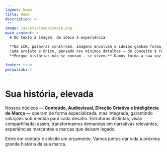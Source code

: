 ```yaml
---
layout: home
title: Home
description: >-
 ""
image: /assets/images/main.png
main_content: >
  # Do texto à imagem, da ideia à experiência

  **Na LCR, palavras constroem, imagens envolvem e ideias ganham forma com propósito.** Unimos conteúdo e estratégia para criar marcas que permanecem, com rigor técnico e visão criativa.  
  Cada projeto é único, pensado nos mínimos detalhes — do conceito à realização.
  **Porque histórias não se contam — se vivem.** Damos forma à sua voz, imagem e essência com autenticidade, precisão e excelência.

footer: true
permalink: /
---
```

# Sua história, **elevada**

Nossos núcleos — **Conteúdo, Audiovisual, Direção Criativa e Inteligência de Marca** — operam de forma especializada, mas integrada, garantindo soluções sob medida para cada desafio. Estruturas distintas, visão compartilhada: assim, transformamos demandas em narrativas relevantes, experiências marcantes e marcas que deixam legado.

Entre em contato e solicite um orçamento. Vamos juntos dar vida à próxima grande história da sua marca.

